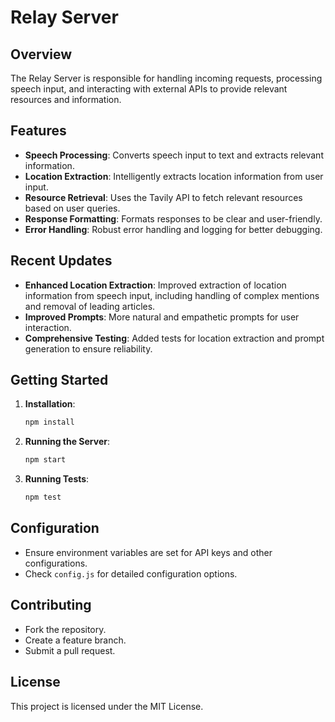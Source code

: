 # Relay Server

## Overview
The Relay Server is responsible for handling incoming requests, processing speech input, and interacting with external APIs to provide relevant resources and information.

## Features
- **Speech Processing**: Converts speech input to text and extracts relevant information.
- **Location Extraction**: Intelligently extracts location information from user input.
- **Resource Retrieval**: Uses the Tavily API to fetch relevant resources based on user queries.
- **Response Formatting**: Formats responses to be clear and user-friendly.
- **Error Handling**: Robust error handling and logging for better debugging.

## Recent Updates
- **Enhanced Location Extraction**: Improved extraction of location information from speech input, including handling of complex mentions and removal of leading articles.
- **Improved Prompts**: More natural and empathetic prompts for user interaction.
- **Comprehensive Testing**: Added tests for location extraction and prompt generation to ensure reliability.

## Getting Started
1. **Installation**:
   ```bash
   npm install
   ```

2. **Running the Server**:
   ```bash
   npm start
   ```

3. **Running Tests**:
   ```bash
   npm test
   ```

## Configuration
- Ensure environment variables are set for API keys and other configurations.
- Check `config.js` for detailed configuration options.

## Contributing
- Fork the repository.
- Create a feature branch.
- Submit a pull request.

## License
This project is licensed under the MIT License. 